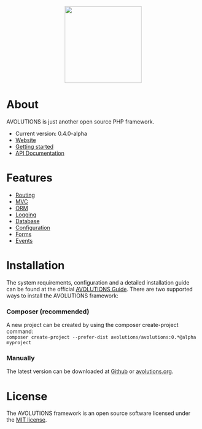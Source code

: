 <p align="center"><img src="http://avolutions.org/image/logo.png" width="200"></p>

# About
AVOLUTIONS is just another open source PHP framework. 

* Current version: 0.4.0-alpha
* [Website](https://avolutions.org)
* [Getting started](https://avolutions.org/guide)
* [API Documentation](https://avolutions.org/api)

# Features
* [Routing](https://avolutions.org/guide/routing)
* [MVC](https://avolutions.org/guide/view)
* [ORM](https://avolutions.org/guide/model)
* [Logging](https://avolutions.org/guide/logging)
* [Database](https://avolutions.org/guide/query)
* [Configuration](https://avolutions.org/guide/config)
* [Forms](https://avolutions.org/guide/form)
* [Events](https://avolutions.org/guide/events)

# Installation
The system requirements, configuration and a detailed installation guide can be found at the official [AVOLUTIONS Guide](http://avolutions.org/guide/installation).
There are two supported ways to install the AVOLUTIONS framework:

### Composer (recommended)
A new project can be created by using the composer create-project command:  
```composer create-project --prefer-dist avolutions/avolutions:0.*@alpha myproject```

### Manually
The latest version can be downloaded at [Github](https://github.com/avolutions/avolutions/archive/v0.4.0-alpha.zip) or [avolutions.org](http://avolutions.org/download/avolutions-0.4.0-alpha.zip).

# License
The AVOLUTIONS framework is an open source software licensed under the [MIT license](https://github.com/avolutions/avolutions/blob/master/LICENSE).
